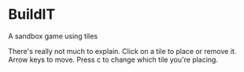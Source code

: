 # BuildIT
A sandbox game using tiles

There's really not much to explain. Click on a tile to place or remove it. Arrow keys to move. Press c to change which tile you're placing.
